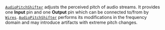[`AudioPitchShifter`](https://create.roblox.com/docs/reference/engine/classes/AudioPitchShifter) adjusts the perceived pitch of audio streams. It
provides one **Input** pin and one **Output** pin which can be connected
to/from by [`Wires`](https://create.roblox.com/docs/reference/engine/classes/Wire). [`AudioPitchShifter`](https://create.roblox.com/docs/reference/engine/classes/AudioPitchShifter) performs its
modifications in the frequency domain and may introduce artifacts with extreme
pitch changes.